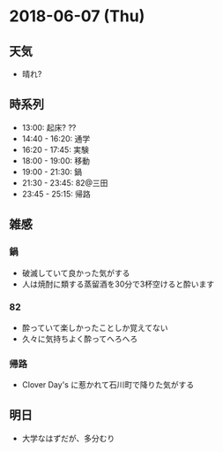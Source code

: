 # 2018-06-07 (Thu)

## 天気

- 晴れ?

## 時系列

- 13:00: 起床?
??
- 14:40 - 16:20: 通学
- 16:20 - 17:45: 実験
- 18:00 - 19:00: 移動
- 19:00 - 21:30: 鍋
- 21:30 - 23:45: 82@三田
- 23:45 - 25:15: 帰路

## 雑感

### 鍋

- 破滅していて良かった気がする
- 人は焼酎に類する蒸留酒を30分で3杯空けると酔います

### 82

- 酔っていて楽しかったことしか覚えてない
- 久々に気持ちよく酔ってへろへろ

### 帰路

- Clover Day's に惹かれて石川町で降りた気がする

## 明日

- 大学なはずだが、多分むり
